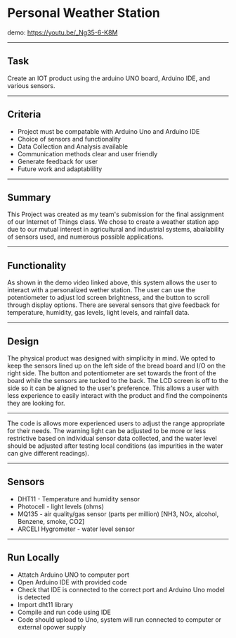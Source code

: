 # Personal Weather Station
demo:  https://youtu.be/_Ng35-6-K8M
***
## Task
Create an IOT product using the arduino UNO board, Arduino IDE, and various sensors.
***
## Criteria
* Project must be compatable with Arduino Uno and Arduino IDE
* Choice of sensors and functionality
* Data Collection and Analysis available
* Communication methods clear and user friendly
* Generate feedback for user
* Future work and adaptablility
***
## Summary
This Project was created as my team's submission for the final assignment of our Internet of Things class. We chose to create a weather station app due to our mutual interest in agricultural and industrial systems, abailability of sensors used, and numerous possible applications.
***
## Functionality
As shown in the demo video linked above, this system allows the user to interact with a personalized wether station. The user can use the potentiometer to adjust lcd screen brightness, and the button to scroll through display options. There are several sensors that give feedback for temperature, humidity, gas levels, light levels, and rainfall data.
***
## Design
The physical product was designed with simplicity in mind. We opted to keep the sensors lined up on the left side of the bread board and I/O on the right side. The button and potentiometer are set towards the front of the board while the sensors are tucked to the back. The LCD screen is off to the side so it can be aligned to the user's preference. This allows a user with less experience to easily interact with the product and find the compoinents they are looking for.
***
The code is allows more experienced users to adjust the range appropriate for their needs. The warning light can be adjusted to be more or less restrictive based on individual sensor data collected, and the water level should be adjusted after testing local conditions (as impurities in the water can give different readings).
***
## Sensors
* DHT11 - Temperature and humidity sensor
* Photocell - light levels (ohms)
* MQ135 - air quality/gas sensor (parts per million) [NH3, NOx, alcohol, Benzene, smoke, CO2]
* ARCELI Hygrometer - water level sensor
***
## Run Locally
* Attatch Arduino UNO to computer port
* Open Arduino IDE with provided code
* Check that IDE is connected to the correct port and Arduino Uno model is detected
* Import dht11 library
* Compile and run code using IDE
* Code should upload to Uno, system will run connected to computer or external opower supply
